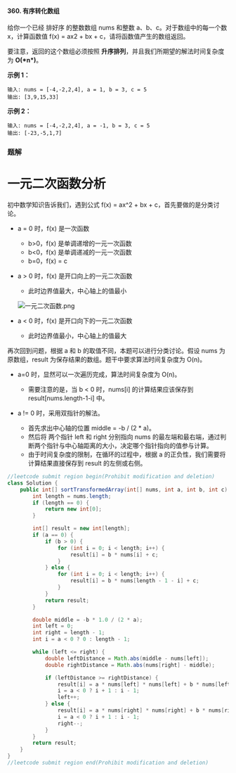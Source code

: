 #### 360. 有序转化数组

给你一个已经 排好序 的整数数组 nums 和整数 a、b、c。对于数组中的每一个数 x，计算函数值 f(x) = ax2 + bx + c，请将函数值产生的数组返回。

要注意，返回的这个数组必须按照 **升序排列**，并且我们所期望的解法时间复杂度为 **O(\*n\*)**。

**示例 1：**

```shell
输入: nums = [-4,-2,2,4], a = 1, b = 3, c = 5
输出: [3,9,15,33]
```

**示例 2：**

```shell
输入: nums = [-4,-2,2,4], a = -1, b = 3, c = 5
输出: [-23,-5,1,7]
```

### 题解

# 一元二次函数分析

初中数学知识告诉我们，遇到公式 f(x) = ax^2 + bx + c，首先要做的是分类讨论。

* a = 0 时，f(x) 是一次函数

  * b>0，f(x) 是单调递增的一元一次函数
  * b<0，f(x) 是单调递减的一元一次函数
  * b=0，f(x) = c

* a > 0 时，f(x) 是开口向上的一元二次函数

  * 此时边界值最大，中心轴上的值最小

  ![一元二次函数.png](http://gitlab.wsh-study.com/xp-study/LeeteCode/-/blob/master/排序相关/images/有序转化数组/1.jpg)

 

* a < 0 时，f(x) 是开口向下的一元二次函数
  * 此时边界值最小，中心轴上的值最大

再次回到问题，根据 a 和 b 的取值不同，本题可以进行分类讨论。假设 nums 为原数组，result 为保存结果的数组。题干中要求算法时间复杂度为 O(n)。

* a=0 时，显然可以一次遍历完成，算法时间复杂度为 O(n)。
  * 需要注意的是，当 b < 0 时，nums[i] 的计算结果应该保存到 result[nums.length-1-i] 中。

* a != 0 时，采用双指针的解法。
  * 首先求出中心轴的位置 middle = -b / (2 * a)。
  * 然后将 两个指针 left 和 right 分别指向 nums 的最左端和最右端，通过判断两个指针与中心轴距离的大小，决定哪个指针指向的值参与计算。
  * 由于时间复杂度的限制，在循环的过程中，根据 a 的正负性，我们需要将计算结果直接保存到 result 的左侧或右侧。



```java
//leetcode submit region begin(Prohibit modification and deletion)
class Solution {
    public int[] sortTransformedArray(int[] nums, int a, int b, int c) {
        int length = nums.length;
        if (length == 0) {
            return new int[0];
        }

        int[] result = new int[length];
        if (a == 0) {
            if (b > 0) {
                for (int i = 0; i < length; i++) {
                    result[i] = b * nums[i] + c;
                }
            } else {
                for (int i = 0; i < length; i++) {
                    result[i] = b * nums[length - 1 - i] + c;
                }
            }
            return result;
        }

        double middle = -b * 1.0 / (2 * a);
        int left = 0;
        int right = length - 1;
        int i = a < 0 ? 0 : length - 1;

        while (left <= right) {
            double leftDistance = Math.abs(middle - nums[left]);
            double rightDistance = Math.abs(nums[right] - middle);

            if (leftDistance >= rightDistance) {
                result[i] = a * nums[left] * nums[left] + b * nums[left] + c;
                i = a < 0 ? i + 1 : i - 1;
                left++;
            } else {
                result[i] = a * nums[right] * nums[right] + b * nums[right] + c;
                i = a < 0 ? i + 1 : i - 1;
                right--;
            }
        }
        return result;
    }
}
//leetcode submit region end(Prohibit modification and deletion)

```

